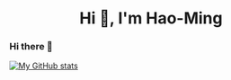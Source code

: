 <h1 align="center">Hi 👋, I'm Hao-Ming</h1>

### Hi there 👋

[![My GitHub stats](https://github-readme-stats.vercel.app/api?username=minghsu0107)](https://github.com/anuraghazra/github-readme-stats)

<!--START_SECTION:waka-->
<!--END_SECTION:waka-->

